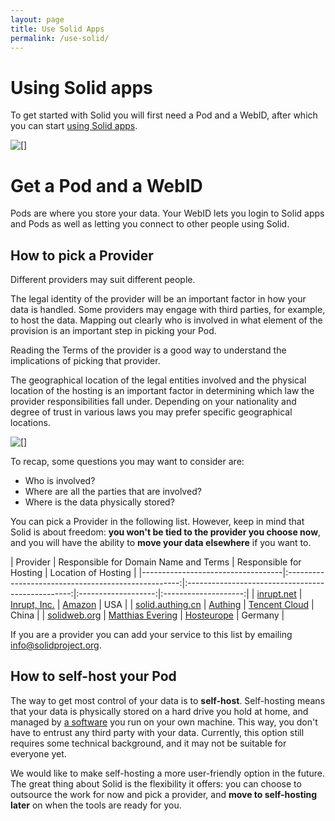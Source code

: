 ```yaml
---
layout: page
title: Use Solid Apps
permalink: /use-solid/
---
```


# Using Solid apps
To get started with Solid you will first need a Pod and a WebID, after which you can start [using Solid apps]({{site.baseUrl}}/use-solid/apps). 

<img class="illustration" src="{{site.baseUrl}}/assets/img/use-solid/apps.svg" alt="[]"/>

# Get a Pod and a WebID
Pods are where you store your data. Your WebID lets you login to Solid apps and Pods as well as letting you connect to other people using Solid. 

## How to pick a Provider

Different providers may suit different people. 

The legal identity of the provider will be an important factor in how your data is handled. Some providers may engage with third parties, for example, to host the data. Mapping out clearly who is involved in what element of the provision is an important step in picking your Pod. 

Reading the Terms of the provider is a good way to understand the implications of picking that provider.

The geographical location of the legal entities involved and the physical location of the hosting is an important factor in determining which law the provider responsibilities fall under. Depending on your nationality and degree of trust in various laws you may prefer specific geographical locations.

<img class="illustration" src="{{site.baseurl}}/assets/img/single-sign-on.svg" alt="[]" />

To recap, some questions you may want to consider are: 
-	Who is involved?
-	Where are all the parties that are involved?
-	Where is the data physically stored?

You can pick a Provider in the following list. However, keep in mind that Solid is about freedom: **you won't be tied to the provider you choose now**, and you will have the ability to **move your data elsewhere** if you want to.

| Provider | Responsible for Domain Name and Terms | Responsible for Hosting | Location of Hosting |
|-----------------------------------|:---------------------------------------------------:|:-------------------------------------------------:|:-------------------:|:--------------------:|
| [inrupt.net](https://inrupt.net) | [Inrupt, Inc.](https://inrupt.com/terms-of-service) | [Amazon](https://aws.amazon.com) | USA |
| [solid.authing.cn](https://solid.authing.cn) | [Authing](https://authing.cn) | [Tencent Cloud](https://cloud.tencent.com) | China |
| [solidweb.org](https://solidweb.org) | [Matthias Evering](https://github.com/ewingson) | [Hosteurope](https://www.hosteurope.de/) | Germany |

If you are a provider you can add your service to this list by emailing [info@solidproject.org](mailto:info@solidproject.org).

## How to self-host your Pod

The way to get most control of your data is to **self-host**. Self-hosting means that your data is physically stored on a hard drive you hold at home, and managed by [a software](/for-developers/pod-server) you run on your own machine. This way, you don't have to entrust any third party with your data. Currently, this option still requires some technical background, and it may not be suitable for everyone yet. 

We would like to make self-hosting a more user-friendly option in the future. The great thing about Solid is the flexibility it offers: you can choose to outsource the work for now and pick a provider, and **move to self-hosting later** on when the tools are ready for you. 

